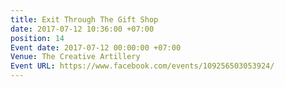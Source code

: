 ```yaml
---
title: Exit Through The Gift Shop
date: 2017-07-12 10:36:00 +07:00
position: 14
Event date: 2017-07-12 00:00:00 +07:00
Venue: The Creative Artillery
Event URL: https://www.facebook.com/events/109256503053924/
---
```


